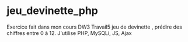 # jeu_devinette_php
Exercice fait dans mon cours DW3 Travail5  jeu de devinette , prédire des chiffres entre 0 à 12. J'utilise PHP, MySQLi, JS, Ajax
